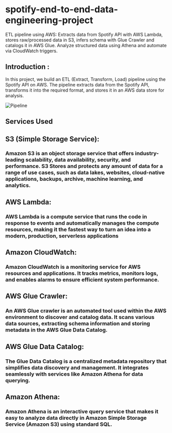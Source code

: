 # spotify-end-to-end-data-engineering-project
ETL pipeline using AWS: Extracts data from Spotify API with AWS Lambda, stores raw/processed data in S3, infers schema with Glue Crawler and catalogs it in AWS Glue. Analyze structured data using Athena and automate via CloudWatch triggers.
## Introduction :
In this project, we build an ETL (Extract, Transform, Load) pipeline using the Spotify API on AWS. The pipeline extracts data from the Spotify API, transforms it into the required format, and stores it in an AWS data store for analysis.

![Pipeline](https://datavidhya-static-content.s3.ap-south-1.amazonaws.com/architecture/DataVidhya+Projects+(1)_page-0001.jpg)
## Services Used

## S3 (Simple Storage Service):
### Amazon S3 is an object storage service that offers industry-leading scalability, data availability, security, and performance. S3 Stores and protects any amount of data for a range of use cases, such as data lakes, websites, cloud-native applications, backups, archive, machine learning, and analytics.

## AWS Lambda:
### AWS Lambda is a compute service that runs the code in response to events and automatically manages the compute resources, making it the fastest way to turn an idea into a modern, production, serverless applications

## Amazon CloudWatch:
### Amazon CloudWatch is a monitoring service for AWS resources and applications. It tracks metrics, monitors logs, and enables alarms to ensure efficient system performance.

## AWS Glue Crawler:
### An AWS Glue crawler is an automated tool used within the AWS environment to discover and catalog data. It scans various data sources, extracting schema information and storing metadata in the AWS Glue Data Catalog.

## AWS Glue Data Catalog:
### The Glue Data Catalog is a centralized metadata repository that simplifies data discovery and management. It integrates seamlessly with services like Amazon Athena for data querying.

## Amazon Athena:
### Amazon Athena is an interactive query service that makes it easy to analyze data directly in Amazon Simple Storage Service (Amazon S3) using standard SQL.
